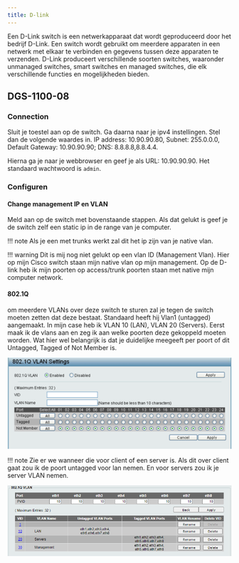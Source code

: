 ```yaml
---
title: D-link
---
```


Een D-Link switch is een netwerkapparaat dat wordt geproduceerd door het bedrijf D-Link. Een switch wordt gebruikt om meerdere apparaten in een netwerk met elkaar te verbinden en gegevens tussen deze apparaten te verzenden. D-Link produceert verschillende soorten switches, waaronder unmanaged switches, smart switches en managed switches, die elk verschillende functies en mogelijkheden bieden.

## DGS-1100-08

### Connection

Sluit je toestel aan op de switch. Ga daarna naar je ipv4 instellingen. Stel dan de volgende waardes in.
IP address: 10.90.90.80, Subnet: 255.0.0.0, Default Gateway: 10.90.90.90; DNS: 8.8.8.8,8.8.4.4.

Hierna ga je naar je webbrowser en geef je als URL: 10.90.90.90.
Het standaard wachtwoord is `admin`.

### Configuren

#### Change management IP en VLAN

Meld aan op de switch met bovenstaande stappen. Als dat gelukt is geef je de switch zelf een static ip in de range van je computer.

!!! note
    Als je een met trunks werkt zal dit het ip zijn van je native vlan.

!!! warning
    Dit is mij nog niet gelukt op een vlan ID (Management Vlan).
    Hier op mijn Cisco switch staan mijn native vlan op mijn management. Op de D-link heb ik mijn poorten op access/trunk poorten staan met native mijn computer network.

#### 802.1Q

om meerdere VLANs over deze switch te sturen zal je tegen de switch moeten zetten dat deze bestaat.
Standaard heeft hij Vlan1 (untagged) aangemaakt. In mijn case heb ik VLAN 10 (LAN), VLAN 20 (Servers).
Eerst maak ik de vlans aan en zeg ik aan welke poorten deze gekoppeld moeten worden. Wat hier wel belangrijk is dat je duidelijke meegeeft per poort of dit Untagged, Tagged of Not Member is.

![802.1Q](_assets/images/d_link_.1q.png)

!!! note
    Zie er we wanneer die voor client of een server is. Als dit over client gaat zou ik de poort untagged voor lan nemen. En voor servers zou ik je server VLAN nemen.

![802.1Q2](_assets/images/d_link_802.1q2.png)
